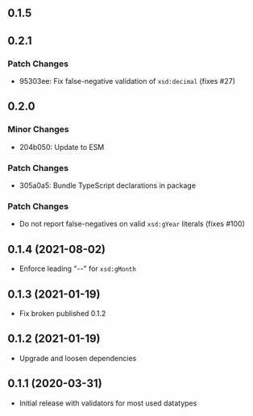 ## 0.1.5

## 0.2.1

### Patch Changes

- 95303ee: Fix false-negative validation of `xsd:decimal` (fixes #27)

## 0.2.0

### Minor Changes

- 204b050: Update to ESM

### Patch Changes

- 305a0a5: Bundle TypeScript declarations in package

### Patch Changes

- Do not report false-negatives on valid `xsd:gYear` literals (fixes #100)

## 0.1.4 (2021-08-02)

- Enforce leading "--" for `xsd:gMonth`

## 0.1.3 (2021-01-19)

- Fix broken published 0.1.2

## 0.1.2 (2021-01-19)

- Upgrade and loosen dependencies

## 0.1.1 (2020-03-31)

- Initial release with validators for most used datatypes
